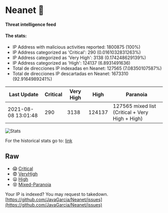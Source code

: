 # Neanet :hocho:
#### Threat intelligence feed
#### The stats:

- IP Address with malicious activities reported: 1800875 (100%)
- IP Address categorized as 'Critical':  290 (0.0161032831263%)
- IP Address categorized as 'Very High':  3138 (0.174248629139%)
- IP Address categorized as 'High':  124137 (6.8931491636)
- Total de direcciones IP indexadas en Neanet:  127565 (7.08350107587%)
- Total de direcciones IP descartadas en Neanet:  1673310 (92.9164989241%)

| Last Update | Critical | Very High | High | Paranoia |
| --- | --- | --- | --- | --- |
| 2021-08-08 13:01:48 | 290 | 3138 | 124137 | 127565 mixed list (Critical + Very High + High)|

![Stats](https://docs.google.com/spreadsheets/d/e/2PACX-1vSnaNMIXVabIpDJjufMlzH7poXnshF3mgd8Is1g9ytUEzVsP5my4Trn8f-xkoLLQ38xpL3HtmUexLo6/pubchart?oid=501124687&format=image)

For the historical stats go to: [link](/stats.csv)
## Raw
- :scream: [Critical](https://raw.githubusercontent.com/JavaGarcia/Neanet/master/blacklists/neanet_critical.txt)
- :fearful: [VeryHigh](https://raw.githubusercontent.com/JavaGarcia/Neanet/master/blacklists/neanet_veryHigh.txtt)
- :frowning: [High](https://raw.githubusercontent.com/JavaGarcia/Neanet/master/blacklists/neanet_high.txt)
- :dizzy_face: [Mixed-Paranoia](https://raw.githubusercontent.com/JavaGarcia/Neanet/master/blacklists/neanet_all.txt)


Your IP is indexed? You may request to takedown. [https://github.com/JavaGarcia/Neanet/issues](https://github.com/JavaGarcia/Neanet/issues)



























































































































































































































































































































































































































































































































































































































































































































































































































































































































































































































































































































































































































































































































































































































































































































































































































































































































































































































































































































































































































































































































































































































































































































































































































































































































































































































































































































































































































































































































































































































































































































































































































































































































































































































































































































































































































































































































































































































































































































































































































































































































































































































































































































































































































































































































































































































































































































































































































































































































































































































































































































































































































































































































































































































































































































































































































































































































































































































































































































































































































































































































































































































































































































































































































































































































































































































































































































































































































































































































































































































































































































































































































































































































































































































































































































































































































































































































































































































































































































































































































































































































































































































































